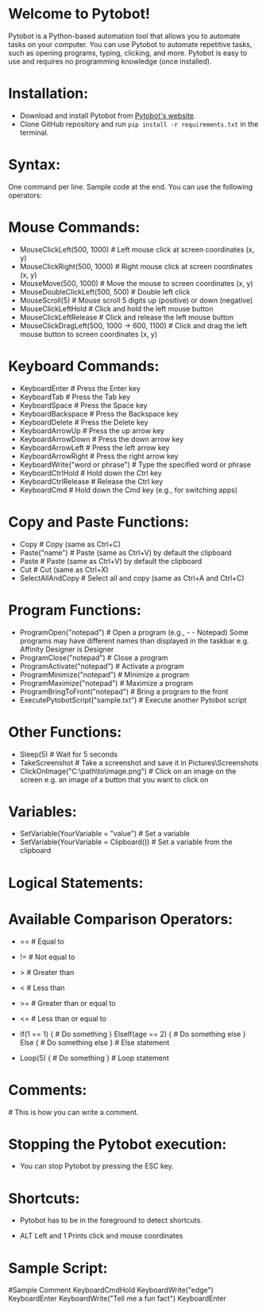 # Welcome to Pytobot!

Pytobot is a Python-based automation tool that allows you to automate tasks on your computer. You can use Pytobot to automate repetitive tasks, such as opening programs, typing, clicking, and more. Pytobot is easy to use and requires no programming knowledge (once installed).

# Installation:
- Download and install Pytobot from [Pytobot's website](https://pytobot-website.vercel.app/).
- Clone GitHub repository and run `pip install -r requirements.txt` in the terminal.

# Syntax:
One command per line. Sample code at the end. You can use the following operators:

# Mouse Commands:
- MouseClickLeft(500, 1000)                   # Left mouse click at screen coordinates (x, y)
- MouseClickRight(500, 1000)                  # Right mouse click at screen coordinates (x, y)
- MouseMove(500, 1000)                        # Move the mouse to screen coordinates (x, y)
- MouseDoubleClickLeft(500, 500)              # Double left click
- MouseScroll(5)                              # Mouse scroll 5 digits up (positive) or down (negative)
- MouseClickLeftHold                          # Click and hold the left mouse button
- MouseClickLeftRelease                       # Click and release the left mouse button
- MouseClickDragLeft(500, 1000 -> 600, 1100)  # Click and drag the left mouse button to screen coordinates (x, y)

# Keyboard Commands:
- KeyboardEnter                               # Press the Enter key
- KeyboardTab                                 # Press the Tab key
- KeyboardSpace                               # Press the Space key
- KeyboardBackspace                           # Press the Backspace key
- KeyboardDelete                              # Press the Delete key
- KeyboardArrowUp                             # Press the up arrow key
- KeyboardArrowDown                           # Press the down arrow key
- KeyboardArrowLeft                           # Press the left arrow key
- KeyboardArrowRight                          # Press the right arrow key
- KeyboardWrite("word or phrase")             # Type the specified word or phrase
- KeyboardCtrlHold                            # Hold down the Ctrl key
- KeyboardCtrlRelease                         # Release the Ctrl key
- KeyboardCmd                                 # Hold down the Cmd key (e.g., for switching apps)

# Copy and Paste Functions:
- Copy                                        # Copy (same as Ctrl+C)
- Paste("name")                               # Paste (same as Ctrl+V) by default the clipboard
- Paste                                       # Paste (same as Ctrl+V) by default the clipboard
- Cut                                         # Cut (same as Ctrl+X)
- SelectAllAndCopy                            # Select all and copy (same as Ctrl+A and Ctrl+C)


# Program Functions:
- ProgramOpen("notepad")                      # Open a program (e.g., - - Notepad) Some programs may have different names than displayed in the taskbar e.g. Affinity Designer is Designer
- ProgramClose("notepad")                     # Close a program
- ProgramActivate("notepad")                  # Activate a program
- ProgramMinimize("notepad")                  # Minimize a program
- ProgramMaximize("notepad")                  # Maximize a program
- ProgramBringToFront("notepad")              # Bring a program to the front
- ExecutePytobotScript("sample.txt")          # Execute another Pytobot script

# Other Functions:
- Sleep(5)                                    # Wait for 5 seconds
- TakeScreenshot                              # Take a screenshot and save it in Pictures\\Screenshots
- ClickOnImage("C:\\path\\to\\image.png")     # Click on an image on the screen e.g. an image of a button that you want to click on

# Variables:
- SetVariable(YourVariable = "value")         # Set a variable
- SetVariable(YourVariable = Clipboard())     # Set a variable from the clipboard

# Logical Statements:

# Available Comparison Operators:
- ==  # Equal to
- !=  # Not equal to
- \>   # Greater than
- <   # Less than
- \>=  # Greater than or equal to
- <=  # Less than or equal to

- If(1 == 1) {
    \# Do something
} ElseIf(age == 2) {
    \# Do something else
} Else {
    \# Do something else
}   \# Else statement

- Loop(5) {
    \# Do something
}   \# Loop statement

# Comments:
\# This is how you can write a comment.

# Stopping the Pytobot execution:
- You can stop Pytobot by pressing the ESC key.

# Shortcuts:
- Pytobot has to be in the foreground to detect shortcuts.

- ALT Left and 1 Prints click and mouse coordinates

# Sample Script:
\#Sample Comment
KeyboardCmdHold
KeyboardWrite("edge")
KeyboardEnter
KeyboardWrite("Tell me a fun fact")
KeyboardEnter
